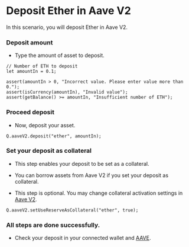```meta-Currency
```

# Deposit Ether in Aave V2

In this scenario, you will deposit Ether in Aave V2.

### Deposit amount

- Type the amount of asset to deposit.

```input ETH
// Number of ETH to deposit
let amountIn = 0.1;
```

```input-Verify
assert(amountIn > 0, "Incorrect value. Please enter value more than 0.");
assert(isCurrency(amountIn), "Invalid value");
assert(getBalance() >= amountIn, "Insufficient number of ETH");
```

### Proceed deposit

- Now, deposit your asset.

```taster
Q.aaveV2.deposit("ether", amountIn);
```

### Set your deposit as collateral

- This step enables your deposit to be set as a collateral.

- You can borrow assets from Aave V2 if you set your deposit as collateral.
- This step is optional. You may change collateral activation settings in [Aave V2](https://app.aave.com/#/dashboard).

```taster
Q.aaveV2.setUseReserveAsCollateral("ether", true);
```

### All steps are done successfully.

- Check your deposit in your connected wallet and [AAVE](https://app.aave.com/#/dashboard).
